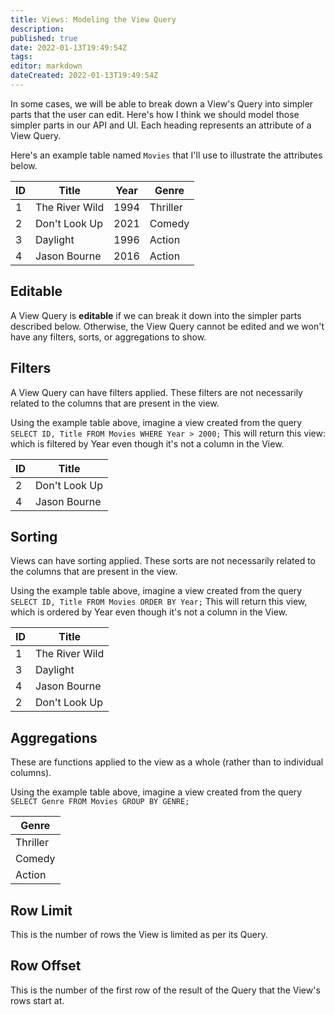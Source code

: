 ```yaml
---
title: Views: Modeling the View Query
description:
published: true
date: 2022-01-13T19:49:54Z
tags: 
editor: markdown
dateCreated: 2022-01-13T19:49:54Z
---
```


In some cases, we will be able to break down a View's Query into simpler parts that the user can edit. Here's how I think we should model those simpler parts in our API and UI. Each heading represents an attribute of a View Query.

Here's an example table named `Movies` that I'll use to illustrate the attributes below.

| ID | Title | Year | Genre |
|-|-|-|-|
| 1 | The River Wild | 1994 | Thriller |
| 2 | Don't Look Up | 2021 | Comedy |
| 3 | Daylight | 1996 | Action |
| 4 | Jason Bourne | 2016 | Action |

## Editable
A View Query is **editable** if we can break it down into the simpler parts described below. Otherwise, the View Query cannot be edited and we won't have any filters, sorts, or aggregations to show.

## Filters
A View Query can have filters applied. These filters are not necessarily related to the columns that are present in the view.

Using the example table above, imagine a view created from the query `SELECT ID, Title FROM Movies WHERE Year > 2000;` This will return this view: which is filtered by Year even though it's not a column in the View.

| ID | Title |
|-|-|
| 2 | Don't Look Up |
| 4 | Jason Bourne |

## Sorting
Views can have sorting applied. These sorts are not necessarily related to the columns that are present in the view.

Using the example table above, imagine a view created from the query `SELECT ID, Title FROM Movies ORDER BY Year;` This will return this view, which is ordered by Year even though it's not a column in the View.

| ID | Title |
|-|-|
| 1 | The River Wild |
| 3 | Daylight |
| 4 | Jason Bourne |
| 2 | Don't Look Up |

## Aggregations
These are functions applied to the view as a whole (rather than to individual columns). 

Using the example table above, imagine a view created from the query `SELECT Genre FROM Movies GROUP BY GENRE;`

| Genre |
|-|
| Thriller |
| Comedy |
| Action |

## Row Limit
This is the number of rows the View is limited as per its Query.

## Row Offset
This is the number of the first row of the result of the Query that the View's rows start at.







